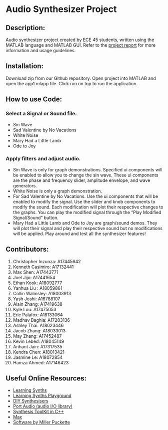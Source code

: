 # Audio Synthesizer Project

## Description:

Audio synthesizer project created by ECE 45 students, written using the MATLAB language and MATLAB GUI.
Refer to the [project report](https://docs.google.com/document/d/13E9s3n5GvA3LUMPCj05mgpjSJxrqFBBiJYZLalAYC9k/edit?pli=1) for more information and usage guidelines.

## Installation:
Download zip from our Github repository.
Open project into MATLAB and open the app1.mlapp file.
Click run on top to run the application.

## How to use Code:
### Select a Signal or Sound file.
- Sin Wave
- Sad Valentine by No Vacations
- White Noise
- Mary Had a Little Lamb
- Ode to Joy
### Apply filters and adjust audio.
- Sin Wave is only for graph demonstrations. Specified ui components will be enabled to allow you to change the sin wave. These ui components are the phase and frequency slider, amplitude envelope, and wave generators.
- White Noise is only a graph demonstration.
- For Sad Valentine by No Vacations. Use the ui components that will be enabled to modify the signal. Use the slider and knob components to modify the sound. Each modification will plot their respective changes to the graphs. You can play the modified signal through the “Play Modified Signal/Sound” button. 
- Mary Had a Little Lamb and Ode to Joy are graph/sound demos. They will plot their signal and play their respective sound but no modifications will be applied.
Play around and test all the synthesizer features!


## Contributors:

1. Christopher Inzunza: A17445642
2. Kenneth Casimiro: A17132441
3. Max Shen: A17443771
4. Joel Jijo: A17441654
5. Ethan Kook: A18092777
6. Yanhua Liu : A18059861
7. Collin Walmsley: A18003913
8. Yash Joshi: A16788107
9. Alain Zhang: A17419638
10. Kyle Lou: A17475053
11. Eric Palafox: A18133064
12. Madhav Baghla: A17283136
13. Ashley Thai: A18023446
14. Jacob Zhang: A18033013
15. May Zhang: A17452487
16. Kevin Lebed: A18045149
17. Arihant Jain: A17317535
18. Kendra Chen: A18013421
19. Jasmine Le: A18072854
20. Hamza Ahmed: A17146423



## Useful Online Resources:
 
 - [Learning Synths](https://learningsynths.ableton.com)
 - [Learning Synths Playground](https://learningsynths.ableton.com/en/playground)
 - [DIY Synthesisers](https://blog.demofox.org/diy-synthesizer/)
 - [Port Audio (audio I/O library)](http://portaudio.com/)
 - [Synthesis ToolKit in C++](https://ccrma.stanford.edu/software/stk/)
 - [Max](https://cycling74.com/products/max)
 - [Software by Miller Puckette](http://msp.ucsd.edu/software.html)
